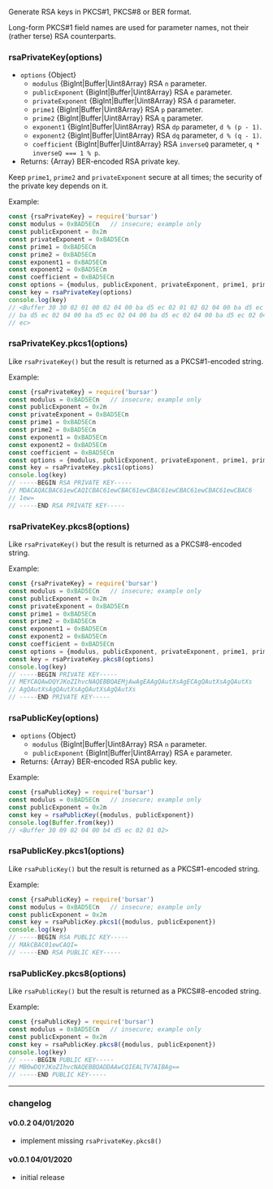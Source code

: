 Generate RSA keys in PKCS#1, PKCS#8 or BER format.

Long-form PKCS#1 field names are used for parameter names, not their
(rather terse) RSA counterparts.

### rsaPrivateKey(options)

* `options` {Object}
  - `modulus` {BigInt|Buffer|Uint8Array} RSA `n` parameter.
  - `publicExponent` {BigInt|Buffer|Uint8Array} RSA `e` parameter.
  - `privateExponent` {BigInt|Buffer|Uint8Array} RSA `d` parameter.
  - `prime1` {BigInt|Buffer|Uint8Array} RSA `p` parameter.
  - `prime2` {BigInt|Buffer|Uint8Array} RSA `q` parameter.
  - `exponent1` {BigInt|Buffer|Uint8Array} RSA `dp` parameter, `d % (p - 1)`.
  - `exponent2` {BigInt|Buffer|Uint8Array} RSA `dq` parameter, `d % (q - 1)`.
  - `coefficient` {BigInt|Buffer|Uint8Array}
    RSA `inverseQ` parameter, `q * inverseQ === 1 % p`.
* Returns: {Array} BER-encoded RSA private key.

Keep `prime1`, `prime2` and `privateExponent` secure at all times; the security
of the private key depends on it.

Example:
```js
const {rsaPrivateKey} = require('bursar')
const modulus = 0xBAD5ECn	// insecure; example only
const publicExponent = 0x2n
const privateExponent = 0xBAD5ECn
const prime1 = 0xBAD5ECn
const prime2 = 0xBAD5ECn
const exponent1 = 0xBAD5ECn
const exponent2 = 0xBAD5ECn
const coefficient = 0xBAD5ECn
const options = {modulus, publicExponent, privateExponent, prime1, prime2, exponent1, exponent2, coefficient}
const key = rsaPrivateKey(options)
console.log(key)
// <Buffer 30 30 02 01 00 02 04 00 ba d5 ec 02 01 02 02 04 00 ba d5 ec 02 04 00
// ba d5 ec 02 04 00 ba d5 ec 02 04 00 ba d5 ec 02 04 00 ba d5 ec 02 04 00 ba d5
// ec>
```

### rsaPrivateKey.pkcs1(options)

Like `rsaPrivateKey()` but the result is returned as a PKCS#1-encoded string.

Example:
```js
const {rsaPrivateKey} = require('bursar')
const modulus = 0xBAD5ECn	// insecure; example only
const publicExponent = 0x2n
const privateExponent = 0xBAD5ECn
const prime1 = 0xBAD5ECn
const prime2 = 0xBAD5ECn
const exponent1 = 0xBAD5ECn
const exponent2 = 0xBAD5ECn
const coefficient = 0xBAD5ECn
const options = {modulus, publicExponent, privateExponent, prime1, prime2, exponent1, exponent2, coefficient}
const key = rsaPrivateKey.pkcs1(options)
console.log(key)
// -----BEGIN RSA PRIVATE KEY-----
// MDACAQACBAC61ewCAQICBAC61ewCBAC61ewCBAC61ewCBAC61ewCBAC61ewCBAC6
// 1ew=
// -----END RSA PRIVATE KEY-----
```

### rsaPrivateKey.pkcs8(options)

Like `rsaPrivateKey()` but the result is returned as a PKCS#8-encoded string.

Example:
```js
const {rsaPrivateKey} = require('bursar')
const modulus = 0xBAD5ECn	// insecure; example only
const publicExponent = 0x2n
const privateExponent = 0xBAD5ECn
const prime1 = 0xBAD5ECn
const prime2 = 0xBAD5ECn
const exponent1 = 0xBAD5ECn
const exponent2 = 0xBAD5ECn
const coefficient = 0xBAD5ECn
const options = {modulus, publicExponent, privateExponent, prime1, prime2, exponent1, exponent2, coefficient}
const key = rsaPrivateKey.pkcs8(options)
console.log(key)
// -----BEGIN PRIVATE KEY-----
// MEYCAQAwDQYJKoZIhvcNAQEBBQAEMjAwAgEAAgQAutXsAgECAgQAutXsAgQAutXs
// AgQAutXsAgQAutXsAgQAutXsAgQAutXs
// -----END PRIVATE KEY-----
```

### rsaPublicKey(options)

* `options` {Object}
  - `modulus` {BigInt|Buffer|Uint8Array} RSA `n` parameter.
  - `publicExponent` {BigInt|Buffer|Uint8Array} RSA `e` parameter.
* Returns: {Array} BER-encoded RSA public key.

Example:
```js
const {rsaPublicKey} = require('bursar')
const modulus = 0xBAD5ECn	// insecure; example only
const publicExponent = 0x2n
const key = rsaPublicKey({modulus, publicExponent})
console.log(Buffer.from(key))
// <Buffer 30 09 02 04 00 b4 d5 ec 02 01 02>
```

### rsaPublicKey.pkcs1(options)

Like `rsaPublicKey()` but the result is returned as a PKCS#1-encoded string.

Example:
```js
const {rsaPublicKey} = require('bursar')
const modulus = 0xBAD5ECn	// insecure; example only
const publicExponent = 0x2n
const key = rsaPublicKey.pkcs1({modulus, publicExponent})
console.log(key)
// -----BEGIN RSA PUBLIC KEY-----
// MAkCBAC01ewCAQI=
// -----END RSA PUBLIC KEY-----
```

### rsaPublicKey.pkcs8(options)

Like `rsaPublicKey()` but the result is returned as a PKCS#8-encoded string.

Example:
```js
const {rsaPublicKey} = require('bursar')
const modulus = 0xBAD5ECn	// insecure; example only
const publicExponent = 0x2n
const key = rsaPublicKey.pkcs8({modulus, publicExponent})
console.log(key)
// -----BEGIN PUBLIC KEY-----
// MB0wDQYJKoZIhvcNAQEBBQADDAAwCQIEALTV7AIBAg==
// -----END PUBLIC KEY-----
```

<hr>

### changelog

#### v0.0.2 04/01/2020

* implement missing `rsaPrivateKey.pkcs8()`

#### v0.0.1 04/01/2020

* initial release
